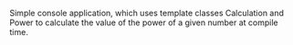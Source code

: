 Simple console application, which uses template classes Calculation and Power to calculate the value of the power of a given number at compile time.
